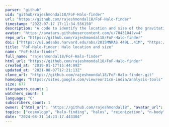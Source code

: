 ```yaml
---
parser: "github"
uid: "github/rajeshmondal18/FoF-Halo-finder"
url: "https://github.com/rajeshmondal18/FoF-Halo-finder"
timestamp: "2022-07-17 17:11:34.556150"
description: "A code to identify the location and size of the gravitationally collapsed dark matter halos."
avatar: "https://avatars.githubusercontent.com/u/7043104?v=4"
repo_url: "https://github.com/rajeshmondal18/FoF-Halo-finder"
doi: ["https://ui.adsabs.harvard.edu/abs/2015MNRAS.449L..41M", "https://ui.adsabs.harvard.edu/abs/2021ascl.soft07004M/abstract"]
title: "FoF-Halo-finder: Halo location and size"
name: "FoF-Halo-finder"
full_name: "rajeshmondal18/FoF-Halo-finder"
html_url: "https://github.com/rajeshmondal18/FoF-Halo-finder"
created_at: "2019-01-17T15:44:09Z"
updated_at: "2021-08-07T17:21:13Z"
clone_url: "https://github.com/rajeshmondal18/FoF-Halo-finder.git"
homepage: "https://sites.google.com/view/eor21cm-india/analysis-tools"
size: 677
stargazers_count: 1
watchers_count: 1
language: "C"
subscribers_count: 1
owner: {"html_url": "https://github.com/rajeshmondal18", "avatar_url": "https://avatars.githubusercontent.com/u/7043104?v=4", "login": "rajeshmondal18", "type": "User"}
topics: ["cosmology", "halo-finding", "halos", "reionization", "n-body", "fof-halo-finder", "collapsed-objects", "algorithm"]
date: "2024-08-31 14:23:17.443304"
---
```

